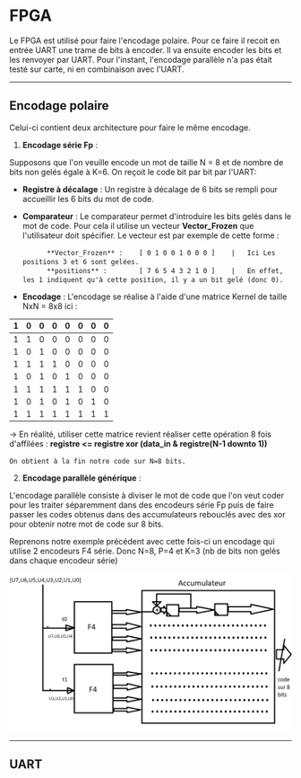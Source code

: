 # FPGA
Le FPGA est utilisé pour faire l'encodage polaire. Pour ce faire il recoit en entrée UART une trame de bits à encoder. Il va ensuite encoder les bits et les renvoyer par UART. Pour l'instant, l'encodage parallèle n'a pas était testé sur carte, ni en combinaison avec l'UART.

---

## Encodage polaire
Celui-ci contient deux architecture pour faire le même encodage.

1. **Encodage série Fp** : 

Supposons que l'on veuille encode un mot de taille N = 8 et de nombre de bits non gelés égale à K=6. On reçoit le code bit par bit par l'UART:
  - **Registre à décalage** : Un registre à décalage de 6 bits se rempli pour accueillir les 6 bits du mot de code.
  - **Comparateur** : Le comparateur permet d'introduire les bits gelés dans le mot de code. Pour cela il utilise un vecteur **Vector_Frozen** que l'utilisateur doit spécifier. Le vecteur est par exemple de cette forme : 
                                                                         
              **Vector_Frozen** :    [ 0 1 0 0 1 0 0 0 ]    |   Ici Les positions 3 et 6 sont gelées.
              **positions** :        [ 7 6 5 4 3 2 1 0 ]    |   En effet, les 1 indiquent qu'à cette position, il y a un bit gelé (donc 0).      
                                                                         
  - **Encodage** : L'encodage se réalise à l'aide d'une matrice Kernel de taille NxN = 8x8 ici : 

| 1 | 0 | 0 | 0 | 0 | 0 | 0 | 0 |  
|---|---|---|---|---|---|---|---|                                                        
| 1 | 1 | 0 | 0 | 0 | 0 | 0 | 0 |                                                        
| 1 | 0 | 1 | 0 | 0 | 0 | 0 | 0 |                                                        
| 1 | 1 | 1 | 1 | 0 | 0 | 0 | 0 |     = F8                                                  
| 1 | 0 | 1 | 0 | 1 | 0 | 0 | 0 |                                                       
| 1 | 1 | 1 | 1 | 1 | 1 | 0 | 0 |                                                       
| 1 | 0 | 1 | 0 | 1 | 0 | 1 | 0 |                                                       
| 1 | 1 | 1 | 1 | 1 | 1 | 1 | 1 |                                                       
                                                       
                                                       
   -> En réalité, utiliser cette matrice revient réaliser cette opération 8 fois d'affilées :
                                  **registre <= registre xor (data_in & registre(N-1 downto 1))**
                                  
    On obtient à la fin notre code sur N=8 bits. 
    
2. **Encodage parallèle générique** :

L'encodage parallèle consiste à diviser le mot de code que l'on veut coder pour les traiter séparemment dans des encodeurs série Fp puis
de faire passer les codes obtenus dans des accumulateurs rebouclés avec des xor pour obtenir notre mot de code sur 8 bits.

Reprenons notre exemple précédent avec cette fois-ci un encodage qui utilise 2 encodeurs F4 série. 
Donc N=8, P=4 et K=3 (nb de bits non gelés dans chaque encodeur série)

![Encodage parallèle](/images/encodeur_para.PNG)

---

## UART

